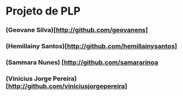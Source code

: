 # Projeto de PLP

### (Geovane Silva)[http://github.com/geovanens]
### (Hemillainy Santos)[http://github.com/hemillainysantos]
### (Sammara Nunes) [http://github.com/samararinoa
### (Vinicius Jorge Pereira)[http://github.com/viniciusjorgepereira]

